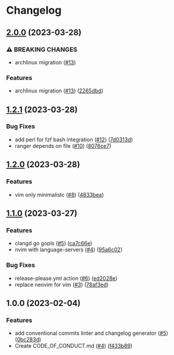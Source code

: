 # Changelog

## [2.0.0](https://github.com/storopoli/EDC/compare/v1.2.1...v2.0.0) (2023-03-28)


### ⚠ BREAKING CHANGES

* archlinux migration ([#13](https://github.com/storopoli/EDC/issues/13))

### Features

* archlinux migration ([#13](https://github.com/storopoli/EDC/issues/13)) ([2265dbd](https://github.com/storopoli/EDC/commit/2265dbd242a6a24c62ec58c7016477d067d3cddb))

## [1.2.1](https://github.com/storopoli/EDC/compare/v1.2.0...v1.2.1) (2023-03-28)


### Bug Fixes

* add perl for fzf bash integration ([#12](https://github.com/storopoli/EDC/issues/12)) ([7d0313d](https://github.com/storopoli/EDC/commit/7d0313d1e79abf2c687d6dc52348bada98f319df))
* ranger depends on file ([#10](https://github.com/storopoli/EDC/issues/10)) ([8076ce7](https://github.com/storopoli/EDC/commit/8076ce75721792f9e08cdc230b97ad6e7db339d5))

## [1.2.0](https://github.com/storopoli/EDC/compare/v1.1.0...v1.2.0) (2023-03-28)


### Features

* vim only minimalistc ([#8](https://github.com/storopoli/EDC/issues/8)) ([4833bea](https://github.com/storopoli/EDC/commit/4833bea464902e4edf80a63c9208da21ee355b62))

## [1.1.0](https://github.com/storopoli/EDC/compare/v1.0.0...v1.1.0) (2023-03-27)


### Features

* clangd go gopls ([#5](https://github.com/storopoli/EDC/issues/5)) ([ca7c66e](https://github.com/storopoli/EDC/commit/ca7c66e6490b5799a0479755b570ac4137b37324))
* nvim with language-servers ([#4](https://github.com/storopoli/EDC/issues/4)) ([95a6c02](https://github.com/storopoli/EDC/commit/95a6c024f407fc7af569289e4d8e1d32ba38511d))


### Bug Fixes

* release-please.yml action ([#6](https://github.com/storopoli/EDC/issues/6)) ([ed2028e](https://github.com/storopoli/EDC/commit/ed2028e688b773c59a5e18c19c5b3e6432dbb6bf))
* replace neovim for vim ([#3](https://github.com/storopoli/EDC/issues/3)) ([78af3ed](https://github.com/storopoli/EDC/commit/78af3ede75789576656745ba68ae93d70a3feba6))

## 1.0.0 (2023-02-04)


### Features

* add conventional commits linter and changelog generator ([#5](https://github.com/ublue-os/boxkit/issues/5)) ([0bc283d](https://github.com/ublue-os/boxkit/commit/0bc283d271878071ef50a413bab48f3bfc1ab312))
* Create CODE_OF_CONDUCT.md ([#4](https://github.com/ublue-os/boxkit/issues/4)) ([f433b89](https://github.com/ublue-os/boxkit/commit/f433b89a1ed125c6c0a251c1eec60525cfe35820))
